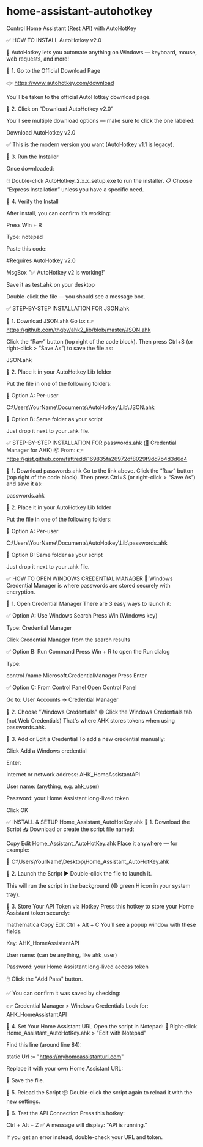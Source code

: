 # home-assistant-autohotkey
Control Home Assistant (Rest API) with AutoHotKey


✅ HOW TO INSTALL AutoHotkey v2.0

🧩 AutoHotkey lets you automate anything on Windows — keyboard, mouse, web requests, and more!

🔹 1. Go to the Official Download Page

👉 https://www.autohotkey.com/download

You’ll be taken to the official AutoHotkey download page.

🔹 2. Click on “Download AutoHotkey v2.0”

You’ll see multiple download options — make sure to click the one labeled:

Download AutoHotkey v2.0

✅ This is the modern version you want (AutoHotkey v1.1 is legacy).

🔹 3. Run the Installer

Once downloaded:

🖱️ Double-click AutoHotkey_2.x.x_setup.exe to run the installer.
📋 Choose “Express Installation” unless you have a specific need.

🔹 4. Verify the Install

After install, you can confirm it’s working:

Press Win + R

Type: notepad

Paste this code:

#Requires AutoHotkey v2.0

MsgBox "✅ AutoHotkey v2 is working!"


Save it as test.ahk on your desktop

Double-click the file — you should see a message box.




✅ STEP-BY-STEP INSTALLATION FOR JSON.ahk

🔹 1. Download JSON.ahk
Go to:
👉 https://github.com/thqby/ahk2_lib/blob/master/JSON.ahk

Click the “Raw” button (top right of the code block).
Then press Ctrl+S (or right-click > “Save As”) to save the file as:

JSON.ahk

🔹 2. Place it in your AutoHotkey Lib folder

Put the file in one of the following folders:

📁 Option A: Per-user

C:\Users\YourName\Documents\AutoHotkey\Lib\JSON.ahk

📁 Option B: Same folder as your script

Just drop it next to your .ahk file.



✅ STEP-BY-STEP INSTALLATION FOR passwords.ahk
(🔐 Credential Manager for AHK)
📦 From:
👉 https://gist.github.com/fattredd/169835fa26972df8029f9dd7b4d3d6d4

🔹 1. Download passwords.ahk
Go to the link above.
Click the “Raw” button (top right of the code block).
Then press Ctrl+S (or right-click > “Save As”) and save it as:

passwords.ahk

🔹 2. Place it in your AutoHotkey Lib folder

Put the file in one of the following folders:

📁 Option A: Per-user

C:\Users\YourName\Documents\AutoHotkey\Lib\passwords.ahk

📁 Option B: Same folder as your script

Just drop it next to your .ahk file.


✅ HOW TO OPEN WINDOWS CREDENTIAL MANAGER
🔐 Windows Credential Manager is where passwords are stored securely with encryption.

🔹 1. Open Credential Manager
There are 3 easy ways to launch it:

✅ Option A: Use Windows Search
Press Win (Windows key)

Type: Credential Manager

Click Credential Manager from the search results

✅ Option B: Run Command
Press Win + R to open the Run dialog

Type:

control /name Microsoft.CredentialManager
Press Enter

✅ Option C: From Control Panel
Open Control Panel

Go to:
User Accounts → Credential Manager

🔹 2. Choose "Windows Credentials"
🟢 Click the Windows Credentials tab (not Web Credentials)
That's where AHK stores tokens when using passwords.ahk.

🔹 3. Add or Edit a Credential
To add a new credential manually:

Click Add a Windows credential

Enter:

Internet or network address: AHK_HomeAssistantAPI

User name: (anything, e.g. ahk_user)

Password: your Home Assistant long-lived token

Click OK



✅ INSTALL & SETUP Home_Assistant_AutoHotKey.ahk
🔹 1. Download the Script
📥 Download or create the script file named:

Copy
Edit
Home_Assistant_AutoHotKey.ahk
Place it anywhere — for example:

📁 C:\Users\YourName\Desktop\Home_Assistant_AutoHotKey.ahk

🔹 2. Launch the Script
▶️ Double-click the file to launch it.

This will run the script in the background (🟢 green H icon in your system tray).

🔹 3. Store Your API Token via Hotkey
Press this hotkey to store your Home Assistant token securely:

mathematica
Copy
Edit
Ctrl + Alt + C
You’ll see a popup window with these fields:

Key: AHK_HomeAssistantAPI

User name: (can be anything, like ahk_user)

Password: your Home Assistant long-lived access token

🖱️ Click the "Add Pass" button.

✅ You can confirm it was saved by checking:

👉 Credential Manager > Windows Credentials
Look for: AHK_HomeAssistantAPI

🔹 4. Set Your Home Assistant URL
Open the script in Notepad:
📄 Right-click Home_Assistant_AutoHotKey.ahk > "Edit with Notepad"

Find this line (around line 84):

static Url := "https://myhomeassistanturl.com"

Replace it with your own Home Assistant URL:

💾 Save the file.

🔹 5. Reload the Script
📦 Double-click the script again to reload it with the new settings.

🔹 6. Test the API Connection
Press this hotkey:

Ctrl + Alt + Z
✅ A message will display:
"API is running."

If you get an error instead, double-check your URL and token.



